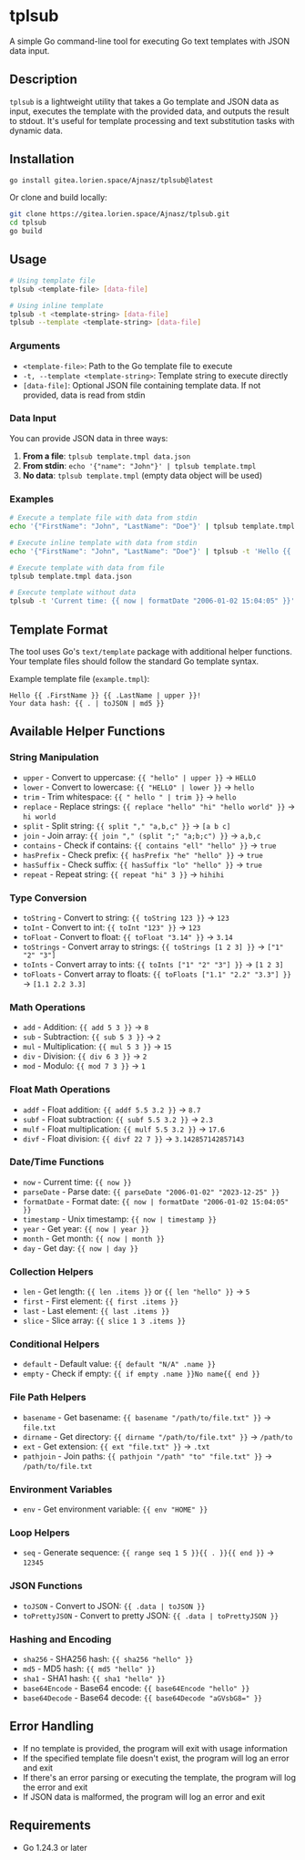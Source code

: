 # tplsub

A simple Go command-line tool for executing Go text templates with JSON data input.

## Description

`tplsub` is a lightweight utility that takes a Go template and JSON data as input, executes the template with the provided data, and outputs the result to stdout. It's useful for template processing and text substitution tasks with dynamic data.

## Installation

```bash
go install gitea.lorien.space/Ajnasz/tplsub@latest
```

Or clone and build locally:

```bash
git clone https://gitea.lorien.space/Ajnasz/tplsub.git
cd tplsub
go build
```

## Usage

```bash
# Using template file
tplsub <template-file> [data-file]

# Using inline template
tplsub -t <template-string> [data-file]
tplsub --template <template-string> [data-file]
```

### Arguments

- `<template-file>`: Path to the Go template file to execute
- `-t, --template <template-string>`: Template string to execute directly
- `[data-file]`: Optional JSON file containing template data. If not provided, data is read from stdin

### Data Input

You can provide JSON data in three ways:

1. **From a file**: `tplsub template.tmpl data.json`
2. **From stdin**: `echo '{"name": "John"}' | tplsub template.tmpl`
3. **No data**: `tplsub template.tmpl` (empty data object will be used)

### Examples

```bash
# Execute a template file with data from stdin
echo '{"FirstName": "John", "LastName": "Doe"}' | tplsub template.tmpl

# Execute inline template with data from stdin
echo '{"FirstName": "John", "LastName": "Doe"}' | tplsub -t 'Hello {{ .FirstName }} {{ .LastName }}'

# Execute template with data from file
tplsub template.tmpl data.json

# Execute template without data
tplsub -t 'Current time: {{ now | formatDate "2006-01-02 15:04:05" }}'
```

## Template Format

The tool uses Go's `text/template` package with additional helper functions. Your template files should follow the standard Go template syntax.

Example template file (`example.tmpl`):
```
Hello {{ .FirstName }} {{ .LastName | upper }}!
Your data hash: {{ . | toJSON | md5 }}
```

## Available Helper Functions

### String Manipulation
- `upper` - Convert to uppercase: `{{ "hello" | upper }}` → `HELLO`
- `lower` - Convert to lowercase: `{{ "HELLO" | lower }}` → `hello`
- `trim` - Trim whitespace: `{{ " hello " | trim }}` → `hello`
- `replace` - Replace strings: `{{ replace "hello" "hi" "hello world" }}` → `hi world`
- `split` - Split string: `{{ split "," "a,b,c" }}` → `[a b c]`
- `join` - Join array: `{{ join "," (split ";" "a;b;c") }}` → `a,b,c`
- `contains` - Check if contains: `{{ contains "ell" "hello" }}` → `true`
- `hasPrefix` - Check prefix: `{{ hasPrefix "he" "hello" }}` → `true`
- `hasSuffix` - Check suffix: `{{ hasSuffix "lo" "hello" }}` → `true`
- `repeat` - Repeat string: `{{ repeat "hi" 3 }}` → `hihihi`

### Type Conversion
- `toString` - Convert to string: `{{ toString 123 }}` → `123`
- `toInt` - Convert to int: `{{ toInt "123" }}` → `123`
- `toFloat` - Convert to float: `{{ toFloat "3.14" }}` → `3.14`
- `toStrings` - Convert array to strings: `{{ toStrings [1 2 3] }}` → `["1" "2" "3"]`
- `toInts` - Convert array to ints: `{{ toInts ["1" "2" "3"] }}` → `[1 2 3]`
- `toFloats` - Convert array to floats: `{{ toFloats ["1.1" "2.2" "3.3"] }}` → `[1.1 2.2 3.3]`

### Math Operations
- `add` - Addition: `{{ add 5 3 }}` → `8`
- `sub` - Subtraction: `{{ sub 5 3 }}` → `2`
- `mul` - Multiplication: `{{ mul 5 3 }}` → `15`
- `div` - Division: `{{ div 6 3 }}` → `2`
- `mod` - Modulo: `{{ mod 7 3 }}` → `1`

### Float Math Operations
- `addf` - Float addition: `{{ addf 5.5 3.2 }}` → `8.7`
- `subf` - Float subtraction: `{{ subf 5.5 3.2 }}` → `2.3`
- `mulf` - Float multiplication: `{{ mulf 5.5 3.2 }}` → `17.6`
- `divf` - Float division: `{{ divf 22 7 }}` → `3.142857142857143`

### Date/Time Functions
- `now` - Current time: `{{ now }}`
- `parseDate` - Parse date: `{{ parseDate "2006-01-02" "2023-12-25" }}`
- `formatDate` - Format date: `{{ now | formatDate "2006-01-02 15:04:05" }}`
- `timestamp` - Unix timestamp: `{{ now | timestamp }}`
- `year` - Get year: `{{ now | year }}`
- `month` - Get month: `{{ now | month }}`
- `day` - Get day: `{{ now | day }}`

### Collection Helpers
- `len` - Get length: `{{ len .items }}` or `{{ len "hello" }}` → `5`
- `first` - First element: `{{ first .items }}`
- `last` - Last element: `{{ last .items }}`
- `slice` - Slice array: `{{ slice 1 3 .items }}`

### Conditional Helpers
- `default` - Default value: `{{ default "N/A" .name }}`
- `empty` - Check if empty: `{{ if empty .name }}No name{{ end }}`

### File Path Helpers
- `basename` - Get basename: `{{ basename "/path/to/file.txt" }}` → `file.txt`
- `dirname` - Get directory: `{{ dirname "/path/to/file.txt" }}` → `/path/to`
- `ext` - Get extension: `{{ ext "file.txt" }}` → `.txt`
- `pathjoin` - Join paths: `{{ pathjoin "/path" "to" "file.txt" }}` → `/path/to/file.txt`

### Environment Variables
- `env` - Get environment variable: `{{ env "HOME" }}`

### Loop Helpers
- `seq` - Generate sequence: `{{ range seq 1 5 }}{{ . }}{{ end }}` → `12345`

### JSON Functions
- `toJSON` - Convert to JSON: `{{ .data | toJSON }}`
- `toPrettyJSON` - Convert to pretty JSON: `{{ .data | toPrettyJSON }}`

### Hashing and Encoding
- `sha256` - SHA256 hash: `{{ sha256 "hello" }}`
- `md5` - MD5 hash: `{{ md5 "hello" }}`
- `sha1` - SHA1 hash: `{{ sha1 "hello" }}`
- `base64Encode` - Base64 encode: `{{ base64Encode "hello" }}`
- `base64Decode` - Base64 decode: `{{ base64Decode "aGVsbG8=" }}`

## Error Handling

- If no template is provided, the program will exit with usage information
- If the specified template file doesn't exist, the program will log an error and exit
- If there's an error parsing or executing the template, the program will log the error and exit
- If JSON data is malformed, the program will log an error and exit

## Requirements

- Go 1.24.3 or later
